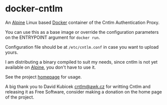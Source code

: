 # docker-cntlm
An [Alpine][alpine] Linux based [Docker][docker] container of the Cntlm Authentication Proxy.

You can use this as a base image or override the configuration parameters
on the ENTRYPOINT argument for `docker run`.

Configuration file should be at `/etc/cntlm.conf` in case you want to upload yours.

I am distributing a binary compiled to suit my needs, since cntlm is not yet available on
[Alpine][alpine], you don't have to use it.

See the project [homepage][cntlm] for usage.

A big thank you to David Kubicek <cntlm@awk.cz> for writting Cntlm and releasing it
as Free Software, consider making a donation on the home page of the project.


[alpine]: https://hub.docker.com/_/alpine/
[cntlm]: http://cntlm.sourceforge.net/
[docker]: http://docker.io
